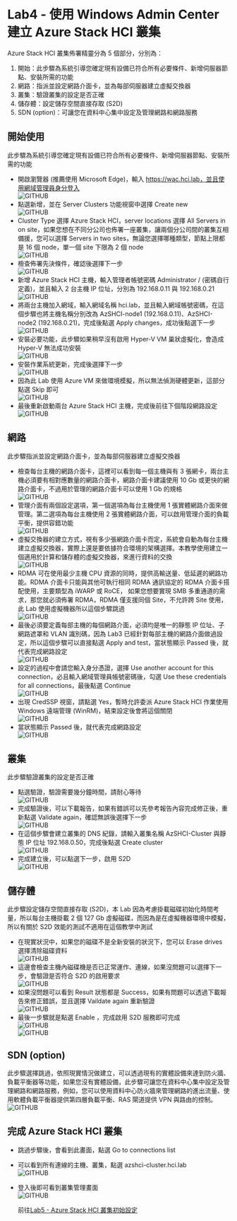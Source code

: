 # Lab4 - 使用 Windows Admin Center 建立 Azure Stack HCI 叢集

Azure Stack HCI 叢集佈署精靈分為 5 個部分，分別為：<br>
1. 開始：此步驟為系統引導您確定現有設備已符合所有必要條件、新增伺服器節點、安裝所需的功能<br>
2. 網路：指派並設定網路介面卡，並為每部伺服器建立虛擬交換器<br>
3. 叢集：驗證叢集的設定是否正確<br>
4. 儲存體：設定儲存空間直接存取 (S2D)<br>
5. SDN (option)：可讓您在資料中心集中設定及管理網路和網路服務<br>

## 開始使用

此步驟為系統引導您確定現有設備已符合所有必要條件、新增伺服器節點、安裝所需的功能<br>

- 開啟瀏覽器 (推薦使用 Microsoft Edge)，輸入 https://wac.hci.lab，並且使用網域管理員身分登入<br>
![GITHUB](https://github.com/BrianHsing/Azure-Stack-HCI/blob/main/image/cluster1.png "cluster1")<br>
- 點選新增，並在 Server Clusters 功能視窗中選擇 Create new<br>
![GITHUB](https://github.com/BrianHsing/Azure-Stack-HCI/blob/main/image/cluster2.png "cluster2")<br>
- Cluster Type 選擇 Azure Stack HCI，server locations 選擇 All Servers in on site，如果您想在不同分公司也佈署一座叢集，讓兩個分公司間的叢集互相備援，您可以選擇 Servers in two sites，無論您選擇哪種類型，節點上限都是 16 個 node，單一個 site 下限為 2 個 node<br>
![GITHUB](https://github.com/BrianHsing/Azure-Stack-HCI/blob/main/image/cluster3.png "cluster3")<br>
- 檢查佈署先決條件，確認後選擇下一步<br>
![GITHUB](https://github.com/BrianHsing/Azure-Stack-HCI/blob/main/image/cluster4.png "cluster4")<br>
- 新增 Azure Stack HCI 主機，輸入管理者帳號密碼 Administrator / (密碼自行定義)，並且輸入 2 台主機 IP 位址，分別為 192.168.0.11 與 192.168.0.21<br>
![GITHUB](https://github.com/BrianHsing/Azure-Stack-HCI/blob/main/image/cluster5.png "cluster5")<br>
- 將兩台主機加入網域，輸入網域名稱 hci.lab，並且輸入網域帳號密碼，在這個步驟也將主機名稱分別改為 AzSHCI-node1 (192.168.0.11)、AzSHCI-node2 (192.168.0.21)，完成後點選 Apply changes，成功後點選下一步<br>
![GITHUB](https://github.com/BrianHsing/Azure-Stack-HCI/blob/main/image/cluster6.png "cluster6")<br>
- 安裝必要功能，此步驟如果稍早沒有啟用 Hyper-V VM 巢狀虛擬化，會造成 Hyper-V 無法成功安裝<br>
![GITHUB](https://github.com/BrianHsing/Azure-Stack-HCI/blob/main/image/cluster7.png "cluster7")<br>
- 安裝作業系統更新，完成後選擇下一步<br>
![GITHUB](https://github.com/BrianHsing/Azure-Stack-HCI/blob/main/image/cluster8.png "cluster8")<br>
- 因為此 Lab 使用 Azure VM 來做環境模擬，所以無法偵測硬體更新，這部分點選 Skip 即可<br>
![GITHUB](https://github.com/BrianHsing/Azure-Stack-HCI/blob/main/image/cluster9.png "cluster9")<br>
- 最後重新啟動兩台 Azure Stack HCI 主機，完成後前往下個階段網路設定<br>
![GITHUB](https://github.com/BrianHsing/Azure-Stack-HCI/blob/main/image/cluster10.png "cluster10")<br>  
## 網路

此步驟指派並設定網路介面卡，並為每部伺服器建立虛擬交換器<br>

- 檢查每台主機的網路介面卡，這裡可以看到每一個主機與有 3 張網卡，兩台主機必須要有相對應數量的網路介面卡，網路介面卡建議使用 10 Gb 或更快的網路介面卡，不過用於管理的網路介面卡可以使用 1 Gb 的規格<br>
![GITHUB](https://github.com/BrianHsing/Azure-Stack-HCI/blob/main/image/cluster11.png "cluster11")<br>
- 管理介面有兩個設定選項，第一個選項為每台主機使用 1 張實體網路介面來做管理。第二選項為每台主機使用 2 張實體網路介面，可以啟用管理介面的負載平衡，提供容錯功能<br>
![GITHUB](https://github.com/BrianHsing/Azure-Stack-HCI/blob/main/image/cluster12.png "cluster12")<br>
- 虛擬交換器的建立方式，視有多少張網路介面卡而定，系統會自動為每台主機建立虛擬交換器，實際上還是要依據符合環境的架構選擇。本教學使用建立一個適用於計算和儲存體的虛擬交換器，來進行資料的交換<br>
![GITHUB](https://github.com/BrianHsing/Azure-Stack-HCI/blob/main/image/cluster13.png "cluster13")<br>
- RDMA 可在使用最少主機 CPU 資源的同時，提供高輸送量、低延遲的網路功能。RDMA 介面卡只能與其他可執行相同 RDMA 通訊協定的 RDMA 介面卡搭配使用，主要類型為 iWARP 或 RoCE， 如果您想要實現 SMB 多重通道的需求，那您就必須佈署 RDMA，RDMA 僅支援同個 Site，不允許跨 Site 使用，此 Lab 使用虛擬機器所以這個步驟跳過<br>
![GITHUB](https://github.com/BrianHsing/Azure-Stack-HCI/blob/main/image/cluster14.png "cluster14")<br>
- 最後必須要定義每部主機的每個網路介面，必須均是唯一的靜態 IP 位址、子網路遮罩和 VLAN 識別碼，因為 Lab3 已經針對每部主機的網路介面做過設定，所以這個步驟可以直接點選 Apply and test，當狀態顯示 Passed 後，就代表完成網路設定<br>
![GITHUB](https://github.com/BrianHsing/Azure-Stack-HCI/blob/main/image/cluster15.png "cluster15")<br>
- 設定的過程中會請您輸入身分憑證，選擇 Use another account for this connection，必且輸入網域管理員帳號密碼後，勾選 Use these credentials for all connections，最後點選 Continue<br>
![GITHUB](https://github.com/BrianHsing/Azure-Stack-HCI/blob/main/image/cluster16.png "cluster16")<br>
- 出現 CredSSP 視窗，請點選 Yes，暫時允許委派 Azure Stack HCI 作業使用 Windows 遠端管理 (WinRM)，結束設定後會將這個關閉<br>
![GITHUB](https://github.com/BrianHsing/Azure-Stack-HCI/blob/main/image/cluster17.png "cluster17")<br>
- 當狀態顯示 Passed 後，就代表完成網路設定<br>
![GITHUB](https://github.com/BrianHsing/Azure-Stack-HCI/blob/main/image/cluster18.png "cluster18")<br>

## 叢集

此步驟驗證叢集的設定是否正確

- 點選驗證，驗證需要幾分鐘時間，請耐心等待<br>
![GITHUB](https://github.com/BrianHsing/Azure-Stack-HCI/blob/main/image/cluster19.png "cluster19")<br>
- 完成驗證後，可以下載報告，如果有錯誤可以先參考報告內容完成修正後，重新點選 Validate again，確認無誤後選擇下一步<br>
![GITHUB](https://github.com/BrianHsing/Azure-Stack-HCI/blob/main/image/cluster20.png "cluster20")<br>
- 在這個步驟會建立叢集的 DNS 紀錄，請輸入叢集名稱 AzSHCI-Cluster 與靜態 IP 位址 192.168.0.50，完成後點選 Create cluster<br>
![GITHUB](https://github.com/BrianHsing/Azure-Stack-HCI/blob/main/image/cluster21.png "cluster21")<br>
- 完成建立後，可以點選下一步，啟用 S2D<br>
![GITHUB](https://github.com/BrianHsing/Azure-Stack-HCI/blob/main/image/cluster22.png "cluster22")<br>

## 儲存體

此步驟設定儲存空間直接存取 (S2D)，本 Lab 因為考慮掛載磁碟初始化時間考量，所以每台主機掛載 2 個 127 Gb 虛擬磁碟，而因為是在虛擬機器環境中模擬，所以有關於 S2D 效能的測試不適用在這個教學中測試<br>

- 在現實狀況中，如果您的磁碟不是全新安裝的狀況下，您可以 Erase drives 選擇清除磁碟資料<br>
![GITHUB](https://github.com/BrianHsing/Azure-Stack-HCI/blob/main/image/cluster23.png "cluster23")<br>
- 這邊會檢查主機內磁碟機是否已正常運作、連線，如果沒問題可以選擇下一步，會驗證是否符合 S2D 的啟用要求<br>
![GITHUB](https://github.com/BrianHsing/Azure-Stack-HCI/blob/main/image/cluster24.png "cluster24")<br>
- 如果沒問題可以看到 Result 狀態都是 Success，如果有問題可以透過下載報告來修正錯誤，並且選擇 Vaildate again 重新驗證<br>
![GITHUB](https://github.com/BrianHsing/Azure-Stack-HCI/blob/main/image/cluster25.png "cluster25")<br>
- 最後一步驟就是點選 Enable ，完成啟用 S2D 服務即可完成<br>
![GITHUB](https://github.com/BrianHsing/Azure-Stack-HCI/blob/main/image/cluster26.png "cluster26")<br>
![GITHUB](https://github.com/BrianHsing/Azure-Stack-HCI/blob/main/image/cluster27.png "cluster27")<br>
## SDN (option)

此步驟選擇跳過，依照現實情況做建立，可以透過現有的實體設備來達到防火牆、負載平衡器等功能，如果您沒有實體設備，此步驟可讓您在資料中心集中設定及管理網路和網路服務，例如，您可以使用資料中心防火牆來管理網路的進出流量、使用軟體負載平衡器提供第四層負載平衡、RAS 閘道提供 VPN 與路由的控制。<br>
![GITHUB](https://github.com/BrianHsing/Azure-Stack-HCI/blob/main/image/cluster28.png "cluster28")<br>

## 完成 Azure Stack HCI 叢集

- 跳過步驟後，會看到此畫面，點選 Go to connections list<br>
- 可以看到所有連線的主機、叢集，點選 azshci-cluster.hci.lab<br>
![GITHUB](https://github.com/BrianHsing/Azure-Stack-HCI/blob/main/image/cluster29.png "cluster29")<br>
- 登入後即可看到叢集管理畫面<br>
![GITHUB](https://github.com/BrianHsing/Azure-Stack-HCI/blob/main/image/cluster30.png "cluster30")<br>

  前往[Lab5 - Azure Stack HCI 叢集初始設定](https://github.com/BrianHsing/Azure-Stack-HCI/blob/main/lab5.md)<br>